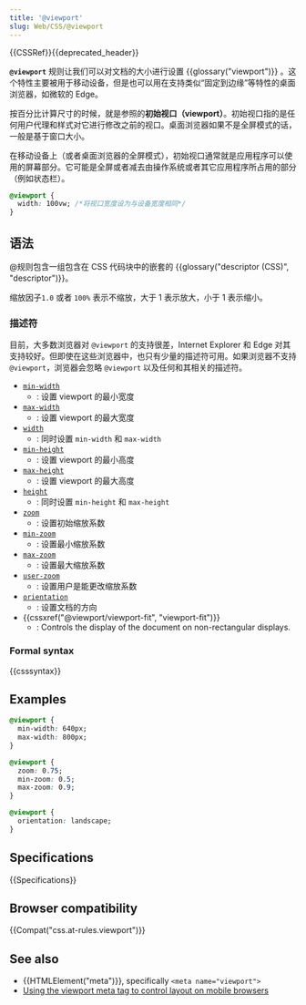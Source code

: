 ```yaml
---
title: '@viewport'
slug: Web/CSS/@viewport
---
```

{{CSSRef}}{{deprecated_header}}

**`@viewport`** 规则让我们可以对文档的大小进行设置 {{glossary("viewport")}} 。这个特性主要被用于移动设备，但是也可以用在支持类似“固定到边缘”等特性的桌面浏览器，如微软的 Edge。

按百分比计算尺寸的时候，就是参照的**初始视口（viewport）**。初始视口指的是任何用户代理和样式对它进行修改之前的视口。桌面浏览器如果不是全屏模式的话，一般是基于窗口大小。

在移动设备上（或者桌面浏览器的全屏模式），初始视口通常就是应用程序可以使用的屏幕部分。它可能是全屏或者减去由操作系统或者其它应用程序所占用的部分（例如状态栏）。

```css
@viewport {
  width: 100vw; /*将视口宽度设为与设备宽度相同*/
}
```

## 语法

@规则包含一组包含在 CSS 代码块中的嵌套的 {{glossary("descriptor (CSS)", "descriptor")}}。

缩放因子`1.0` 或者 `100%` 表示不缩放，大于 1 表示放大，小于 1 表示缩小。

### 描述符

目前，大多数浏览器对 `@viewport` 的支持很差，Internet Explorer 和 Edge 对其支持较好。但即使在这些浏览器中，也只有少量的描述符可用。如果浏览器不支持 `@viewport`，浏览器会忽略 `@viewport` 以及任何和其相关的描述符。

- [`min-width`](/zh-CN/docs/Web/CSS/@viewport/min-width)
  - : 设置 viewport 的最小宽度
- [`max-width`](/zh-CN/docs/Web/CSS/@viewport/max-width)
  - : 设置 viewport 的最大宽度
- [`width`](/zh-CN/docs/Web/CSS/@viewport/width)
  - : 同时设置 `min-width` 和 `max-width`
- [`min-height`](/zh-CN/docs/Web/CSS/@viewport/min-height)
  - : 设置 viewport 的最小高度
- [`max-height`](/zh-CN/docs/Web/CSS/@viewport/max-height)
  - : 设置 viewport 的最大高度
- [`height`](/zh-CN/docs/Web/CSS/@viewport/height)
  - : 同时设置 `min-height` 和 `max-height`
- [`zoom`](/zh-CN/docs/Web/CSS/@viewport/zoom)
  - : 设置初始缩放系数
- [`min-zoom`](/zh-CN/docs/Web/CSS/@viewport/min-zoom)
  - : 设置最小缩放系数
- [`max-zoom`](/zh-CN/docs/Web/CSS/@viewport/max-zoom)
  - : 设置最大缩放系数
- [`user-zoom`](/zh-CN/docs/Web/CSS/@viewport/user-zoom)
  - : 设置用户是能更改缩放系数
- [`orientation`](/zh-CN/docs/Web/CSS/@viewport/orientation)
  - : 设置文档的方向
- {{cssxref("@viewport/viewport-fit", "viewport-fit")}}
  - : Controls the display of the document on non-rectangular displays.

### Formal syntax

{{csssyntax}}

## Examples

```css
@viewport {
  min-width: 640px;
  max-width: 800px;
}

@viewport {
  zoom: 0.75;
  min-zoom: 0.5;
  max-zoom: 0.9;
}

@viewport {
  orientation: landscape;
}
```

## Specifications

{{Specifications}}

## Browser compatibility

{{Compat("css.at-rules.viewport")}}

## See also

- {{HTMLElement("meta")}}, specifically `<meta name="viewport">`
- [Using the viewport meta tag to control layout on mobile browsers](/zh-CN/docs/Mobile/Viewport_meta_tag)
